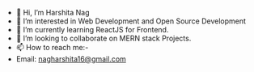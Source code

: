 - 👋 Hi, I’m Harshita Nag
- 👀 I’m interested in Web Development and Open Source Development
- 🌱 I’m currently learning ReactJS for Frontend. 
- 💞️ I’m looking to collaborate on MERN stack Projects. 
- 📫 How to reach me:-
- Email: nagharshita16@gmail.com

<!---
sudoharshita16/sudoharshita16 is a ✨ special ✨ repository because its `README.md` (this file) appears on your GitHub profile.
You can click the Preview link to take a look at your changes.
--->
